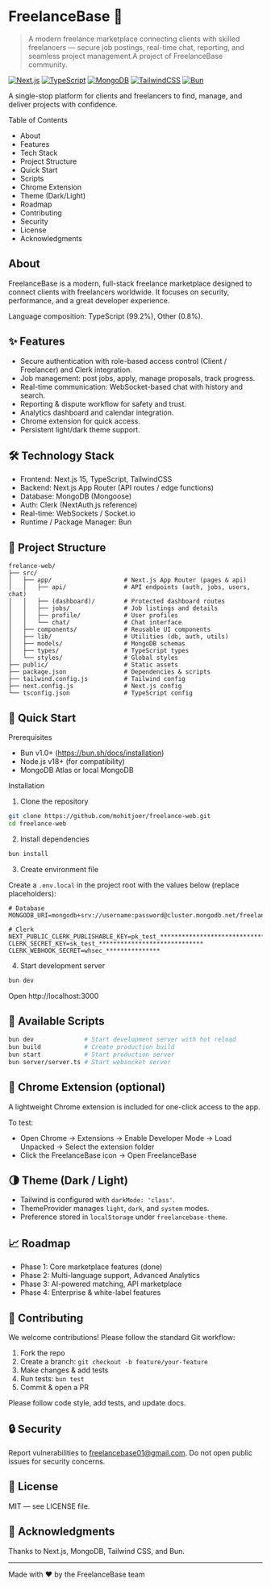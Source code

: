 # FreelanceBase 🚀

> A modern freelance marketplace connecting clients with skilled freelancers — secure job postings, real-time chat, reporting, and seamless project management.A project of FreelanceBase community.

[![Next.js](https://img.shields.io/badge/Next.js-15-black)](https://nextjs.org/) [![TypeScript](https://img.shields.io/badge/TypeScript-5.0-blue)](https://www.typescriptlang.org/) [![MongoDB](https://img.shields.io/badge/MongoDB-7.0-green)](https://mongodb.com/) [![TailwindCSS](https://img.shields.io/badge/TailwindCSS-3.4-38bdf8)](https://tailwindcss.com/) [![Bun](https://img.shields.io/badge/Bun-1.0-000000)](https://bun.sh/)


A single-stop platform for clients and freelancers to find, manage, and deliver projects with confidence.

Table of Contents

- About
- Features
- Tech Stack
- Project Structure
- Quick Start
- Scripts
- Chrome Extension
- Theme (Dark/Light)
- Roadmap
- Contributing
- Security
- License
- Acknowledgments


## About

FreelanceBase is a modern, full-stack freelance marketplace designed to connect clients with freelancers worldwide. It focuses on security, performance, and a great developer experience.

Language composition: TypeScript (99.2%), Other (0.8%).


## ✨ Features

- Secure authentication with role-based access control (Client / Freelancer) and Clerk integration.
- Job management: post jobs, apply, manage proposals, track progress.
- Real-time communication: WebSocket-based chat with history and search.
- Reporting & dispute workflow for safety and trust.
- Analytics dashboard and calendar integration.
- Chrome extension for quick access.
- Persistent light/dark theme support.


## 🛠️ Technology Stack

- Frontend: Next.js 15, TypeScript, TailwindCSS
- Backend: Next.js App Router (API routes / edge functions)
- Database: MongoDB (Mongoose)
- Auth: Clerk (NextAuth.js reference)
- Real-time: WebSockets / Socket.io
- Runtime / Package Manager: Bun


## 📂 Project Structure

```
frelance-web/
├── src/
│   ├── app/                    # Next.js App Router (pages & api)
│   │   ├── api/                # API endpoints (auth, jobs, users, chat)
│   │   ├── (dashboard)/        # Protected dashboard routes
│   │   ├── jobs/               # Job listings and details
│   │   ├── profile/            # User profiles
│   │   └── chat/               # Chat interface
│   ├── components/             # Reusable UI components
│   ├── lib/                    # Utilities (db, auth, utils)
│   ├── models/                 # MongoDB schemas
│   ├── types/                  # TypeScript types
│   └── styles/                 # Global styles
├── public/                     # Static assets
├── package.json                # Dependencies & scripts
├── tailwind.config.js          # Tailwind config
├── next.config.js              # Next.js config
└── tsconfig.json               # TypeScript config
```


## 🚀 Quick Start

Prerequisites

- Bun v1.0+ (https://bun.sh/docs/installation)
- Node.js v18+ (for compatibility)
- MongoDB Atlas or local MongoDB

Installation

1. Clone the repository

```bash
git clone https://github.com/mohitjoer/freelance-web.git
cd freelance-web
```

2. Install dependencies

```bash
bun install
```

3. Create environment file

Create a `.env.local` in the project root with the values below (replace placeholders):

```env
# Database
MONGODB_URI=mongodb+srv://username:password@cluster.mongodb.net/freelancebase

# Clerk
NEXT_PUBLIC_CLERK_PUBLISHABLE_KEY=pk_test_******************************
CLERK_SECRET_KEY=sk_test_*****************************
CLERK_WEBHOOK_SECRET=whsec_***************
```

4. Start development server

```bash
bun dev
```

Open http://localhost:3000


## 📜 Available Scripts

```bash
bun dev              # Start development server with hot reload
bun build            # Create production build
bun start            # Start production server
bun server/server.ts # Start websocket server
```


## 🔌 Chrome Extension (optional)

A lightweight Chrome extension is included for one-click access to the app.

To test:
- Open Chrome → Extensions → Enable Developer Mode → Load Unpacked → Select the extension folder
- Click the FreelanceBase icon → Open FreelanceBase


## 🌗 Theme (Dark / Light)

- Tailwind is configured with `darkMode: 'class'`.
- ThemeProvider manages `light`, `dark`, and `system` modes.
- Preference stored in `localStorage` under `freelancebase-theme`.


## 📈 Roadmap

- Phase 1: Core marketplace features (done)
- Phase 2: Multi-language support, Advanced Analytics
- Phase 3: AI-powered matching, API marketplace
- Phase 4: Enterprise & white-label features


## 🤝 Contributing

We welcome contributions! Please follow the standard Git workflow:

1. Fork the repo
2. Create a branch: `git checkout -b feature/your-feature`
3. Make changes & add tests
4. Run tests: `bun test`
5. Commit & open a PR

Please follow code style, add tests, and update docs.


## 🔒 Security

Report vulnerabilities to freelancebase01@gmail.com. Do not open public issues for security concerns.


## 📄 License

MIT — see LICENSE file.


## 🙏 Acknowledgments

Thanks to Next.js, MongoDB, Tailwind CSS, and Bun.

---

Made with ❤️ by the FreelanceBase team
